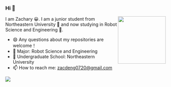 ### Hi 👋
<img align='right' src='https://user-images.githubusercontent.com/5713670/87202985-820dcb80-c2b6-11ea-9f56-7ec461c497c3.gif' width='150"'>

 I am Zachary 😀. I am a junior student from Northeastern University 🏫 and now studying in Robot Science and Engineering 🤖.
 
- 😄 Any questions about my repositories are welcome！
- 🌱 Major: Robot Science and Engineering
- 🏫 Undergraduate School: Northeastern University
- 📫 How to reach me: zacdeng0720@gmail.com

![](https://i.loli.net/2020/07/14/n6lhLc5WiSRvEgI.gif)
